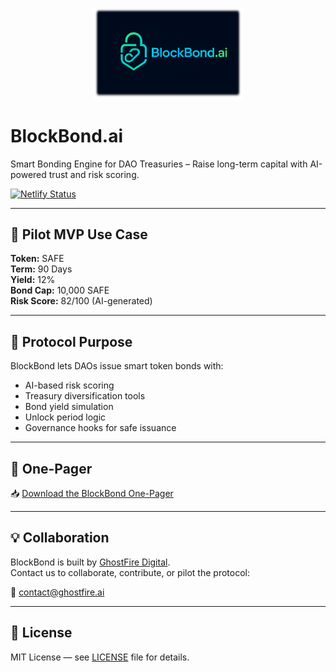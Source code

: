 <p align="center">
  <img src="BlockBondSite/images/blockbond-logo.png" alt="BlockBond.ai Logo" width="240" />
</p>

# BlockBond.ai

Smart Bonding Engine for DAO Treasuries – Raise long-term capital with AI-powered trust and risk scoring.

[![Netlify Status](https://img.shields.io/badge/Live%20Demo-Click%20Here-blue)](https://blockbondai.netlify.app)

---

## 🔐 Pilot MVP Use Case

**Token:** SAFE  
**Term:** 90 Days  
**Yield:** 12%  
**Bond Cap:** 10,000 SAFE  
**Risk Score:** 82/100 (AI-generated)

---

## 🧠 Protocol Purpose

BlockBond lets DAOs issue smart token bonds with:

- AI-based risk scoring  
- Treasury diversification tools  
- Bond yield simulation  
- Unlock period logic  
- Governance hooks for safe issuance  

---

## 📄 One-Pager

📥 [Download the BlockBond One-Pager](BlockBondSite/onepager/blockbond-onepager.pdf)

---

## 💡 Collaboration

BlockBond is built by [GhostFire Digital](https://ghostfire.ai).  
Contact us to collaborate, contribute, or pilot the protocol:

📧 [contact@ghostfire.ai](mailto:contact@ghostfire.ai)

---

## 📜 License

MIT License — see [LICENSE](LICENSE) file for details.
